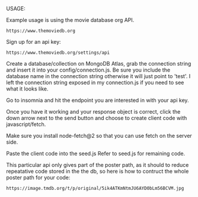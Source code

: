 USAGE:

Example usage is using the movie database org API.

```
https://www.themoviedb.org
```

Sign up for an api key:

```
https://www.themoviedb.org/settings/api
```

Create a database/collection on MongoDB Atlas, grab the connection string and insert it into your config/connection.js. Be sure you include the database name in the connection string otherwise it will just point to 'test'.
I left the connection string exposed in my connection.js if you need to see what it looks like.

Go to insomnia and hit the endpoint you are interested in with your api key.

Once you have it working and your response object is correct, click the down arrow next to the send button and choose to create client code with javascript/fetch.

Make sure you install node-fetch@2 so that you can use fetch on the server side. 

Paste the client code into the seed.js
Refer to seed.js for remaining code.

This particular api only gives part of the poster path, as it should to reduce repeatative code stored in the the db, so here is how to contruct the whole poster path for your code:

````
https://image.tmdb.org/t/p/original/5ik4ATKmNtmJU6AYD0bLm56BCVM.jpg
````
